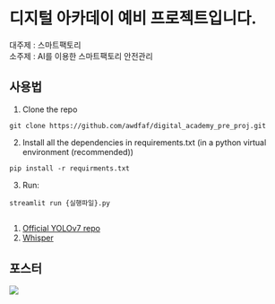# 디지털 아카데이 예비 프로젝트입니다.


대주제 : 스마트팩토리  
소주제 : AI를 이용한 스마트팩토리 안전관리



## 사용법

1. Clone the repo
``` shell
git clone https://github.com/awdfaf/digital_academy_pre_proj.git
```
2. Install all the dependencies in requirements.txt (in a python virtual environment (recommended))
``` shell
pip install -r requirments.txt
```
3. Run:
``` shell
streamlit run {실행파일}.py
```
## 
1. [Official YOLOv7 repo](https://github.com/WongKinYiu/yolov7)
2. [Whisper](https://github.com/openai/whisper)


## 포스터
![](https://i.esdrop.com/d/f/wOHvMVoIES/FIQyCcua4r.png)
